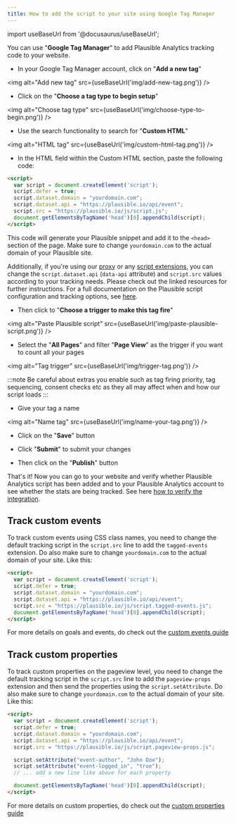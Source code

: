 ```yaml
---
title: How to add the script to your site using Google Tag Manager
---
```


import useBaseUrl from '@docusaurus/useBaseUrl';

You can use "**Google Tag Manager**" to add Plausible Analytics tracking code to your website.

* In your Google Tag Manager account, click on "**Add a new tag**"
  
<img alt="Add new tag" src={useBaseUrl('img/add-new-tag.png')} />

* Click on the "**Choose a tag type to begin setup**"

<img alt="Choose tag type" src={useBaseUrl('img/choose-type-to-begin.png')} />

* Use the search functionality to search for "**Custom HTML**"
  
<img alt="HTML tag" src={useBaseUrl('img/custom-html-tag.png')} />

* In the HTML field within the Custom HTML section, paste the following code:

```html
<script>
  var script = document.createElement('script');
  script.defer = true;
  script.dataset.domain = "yourdomain.com";
  script.dataset.api = "https://plausible.io/api/event";
  script.src = "https://plausible.io/js/script.js";
  document.getElementsByTagName('head')[0].appendChild(script);
</script>
```

This code will generate your Plausible snippet and add it to the `<head>` section of the page. Make sure to change `yourdomain.com` to the actual domain of your Plausible site.

Additionally, if you're using our [proxy](proxy/introduction.md) or any [script extensions](script-extensions.md), you can change the `script.dataset.api` (`data-api` attribute) and `script.src` values according to your tracking needs. Please check out the linked resources for further instructions. For a full documentation on the Plausible script configuration and tracking options, see [here](plausible-script.md).

* Then click to "**Choose a trigger to make this tag fire**"
  
<img alt="Paste Plausible script" src={useBaseUrl('img/paste-plausible-script.png')} />

* Select the "**All Pages**" and filter "**Page View**" as the trigger if you want to count all your pages
  
<img alt="Tag trigger" src={useBaseUrl('img/trigger-tag.png')} />

:::note
Be careful about extras you enable such as tag firing priority, tag sequencing, consent checks etc as they all may affect when and how our script loads
:::

* Give your tag a name
  
<img alt="Name tag" src={useBaseUrl('img/name-your-tag.png')} />

* Click on the "**Save**" button

* Click "**Submit**" to submit your changes

* Then click on the "**Publish**" button

That's it! Now you can go to your website and verify whether Plausible Analytics script has been added and to your Plausible Analytics account to see whether the stats are being tracked. See here [how to verify the integration](troubleshoot-integration.md).

## Track custom events

To track custom events using CSS class names, you need to change the default tracking script in the `script.src` line to add the `tagged-events` extension. Do also make sure to change `yourdomain.com` to the actual domain of your site. Like this:

```html
<script>
  var script = document.createElement('script');
  script.defer = true;
  script.dataset.domain = "yourdomain.com";
  script.dataset.api = "https://plausible.io/api/event";
  script.src = "https://plausible.io/js/script.tagged-events.js";
  document.getElementsByTagName('head')[0].appendChild(script);
</script>
```

For more details on goals and events, do check out the [custom events guide](custom-event-goals.md)

## Track custom properties

To track custom properties on the pageview level, you need to change the default tracking script in the `script.src` line to add the `pageview-props` extension and then send the properties using the `script.setAttribute`. Do also make sure to change `yourdomain.com` to the actual domain of your site. Like this:

```html
<script>
  var script = document.createElement('script');
  script.defer = true;
  script.dataset.domain = "yourdomain.com";
  script.dataset.api = "https://plausible.io/api/event";
  script.src = "https://plausible.io/js/script.pageview-props.js";

  script.setAttribute("event-author", "John Doe");
  script.setAttribute("event-logged_in", "true");
  // ... add a new line like above for each property

  document.getElementsByTagName('head')[0].appendChild(script);
</script>
```

For more details on custom properties, do check out the [custom properties guide](custom-props/introduction.md)
